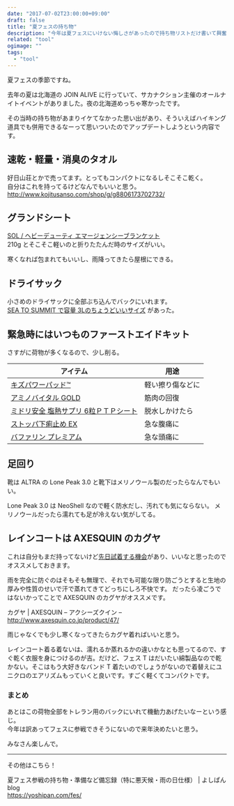 ```yaml
---
date: "2017-07-02T23:00:00+09:00"
draft: false
title: "夏フェスの持ち物"
description: "今年は夏フェスにいけない悔しさがあったので持ち物リストだけ書いて興奮を押さえました。"
related: "tool"
ogimage: ""
tags:
  - "tool"
---
```


<!--more-->

夏フェスの季節ですね。

去年の夏は北海道の JOIN ALIVE に行っていて、サカナクション主催のオールナイトイベントがありました。夜の北海道めっちゃ寒かったです。

その当時の持ち物があまりイケてなかった思い出があり、そういえばハイキング道具でも併用できるなーって思いついたのでアップデートしようという内容です。

## 速乾・軽量・消臭のタオル

好日山荘とかで売ってます。とってもコンパクトになるしそこそこ乾く。  
自分はこれを持ってるけどなんでもいいと思う。  
<http://www.kojitusanso.com/shop/g/g8806173702732/>

## グランドシート

[SOL / ヘビーデューティ エマージェンシーブランケット](http://amzn.to/2t8TgG0)  
210g とそこそこ軽いのと折りたたんだ時のサイズがいい。

寒くなれば包まれてもいいし、雨降ってきたら屋根にできる。

## ドライサック

小さめのドライサックに全部ぶち込んでバックにいれます。  
[SEA TO SUMMIT で容量 3Lのちょうどいいサイズ](http://amzn.to/2sEmyZo) があった。


## 緊急時にはいつものファーストエイドキット

さすがに荷物が多くなるので、少し削る。

| アイテム | 用途 |
| ------ | ------ |
| [キズパワーパッド&trade;](http://amzn.to/2uhDBTa) | 軽い擦り傷などに |
| [アミノバイタル GOLD ](http://amzn.to/2uhn1Tk) | 筋肉の回復 |
| [ミドリ安全 塩熱サプリ 6粒ＰＴＰシート](http://amzn.to/2tigAQ3) | 脱水しかけたら |
| [ストッパ下痢止め EX](http://stoppa.lion.co.jp/product/stoppa/) | 急な腹痛に |
| [バファリン プレミアム](http://www.bufferin.net/premium/) | 急な頭痛に |

## 足回り

靴は ALTRA の Lone Peak 3.0 と靴下はメリノウール製のだったらなんでもいい。

Lone Peak 3.0 は NeoShell なので軽く防水だし、汚れても気にならない。
メリノウールだったら濡れても足が冷えない気がしてる。

## レインコートは AXESQUIN のカグヤ

これは自分もまだ持ってないけど[先日試着する機会](http://www.utility-outdoor.com/2017/07/02/33635)があり、いいなと思ったのでオススメしておきます。

雨を完全に防ぐのはそもそも無理で、それでも可能な限り防ごうとすると生地の厚みや性質のせいで汗で蒸れてきてどっちにしろ不快です。
だったら凌ごうではないかってことで AXESQUIN のカグヤがオススメです。

カグヤ | AXESQUIN – アクシーズクイン –  
<http://www.axesquin.co.jp/product/47/>

雨じゃなくでも少し寒くなってきたらカグヤ着ればいいと思う。

レインコート着る着ないは、濡れるか蒸れるかの違いかなとも思ってるので、すぐ乾く衣服を身につけるのが吉。だけど、フェス T はだいたい綿製品なので乾かない。そこはもう大好きなバンド T 着たいのでしょうがないので着替えにユニクロのエアリズムもっていくと良いです。すごく軽くてコンパクトです。


### まとめ

あとはこの荷物全部をトレラン用のバックにいれて機動力あげたいなーという感じ。  
今年は訳あってフェスに参戦できそうにないので来年決めたいと思う。

みなさん楽しんで。

---

その他はこちら！

夏フェス参戦の持ち物・準備など備忘録（特に悪天候・雨の日仕様） | よしぱんblog  
<https://yoshipan.com/fes/>
